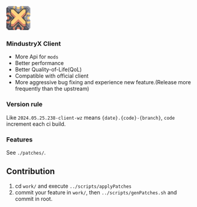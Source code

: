 ![Logo](assets/icon.png)

### MindustryX Client
* More Api for `mods`
* Better performance
* Better Quality-of-Life(QoL)
* Compatible with official client
* More aggressive bug fixing and experience new feature.(Release more frequently than the upstream)

### Version rule
Like `2024.05.25.238-client-wz` means `{date}.{code}-{branch}`, `code` increment each ci build.

### Features
See `./patches/`.

## Contribution
1. cd `work/` and execute `../scripts/applyPatches`
2. commit your feature in `work/`, then `../scripts/genPatches.sh` and commit in root.